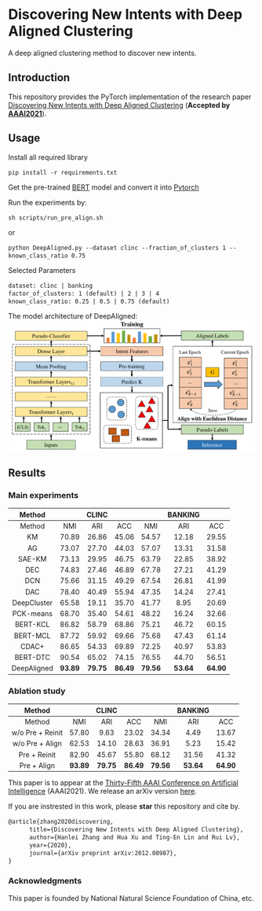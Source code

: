 # Discovering New Intents with Deep Aligned Clustering

A deep aligned clustering method to discover new intents. 

## Introduction
This repository provides the PyTorch implementation of the research paper [Discovering New Intents with Deep Aligned Clustering](https://arxiv.org/pdf/2012.08987.pdf) (**Accepted by [AAAI2021](https://aaai.org/Conferences/AAAI-21/)**).

## Usage
Install all required library
```
pip install -r requirements.txt
```
Get the pre-trained [BERT](https://storage.googleapis.com/bert_models/2018_10_18/uncased_L-12_H-768_A-12.zip) model and convert it into [Pytorch](https://huggingface.co/transformers/converting_tensorflow_models.html) 

Run the experiments by: 
```
sh scripts/run_pre_align.sh
```
or
```
python DeepAligned.py --dataset clinc --fraction_of_clusters 1 --known_class_ratio 0.75
```
Selected Parameters
```
dataset: clinc | banking
factor_of_clusters: 1 (default) | 2 | 3 | 4 
known_class_ratio: 0.25 | 0.5 | 0.75 (default)
```
The model architecture of DeepAligned:
![Model](model.png "Model")


##  Results
### Main experiments
| Method   |       | CLINC |       |       |BANKING|       | 
|:--------:|:-----:|:-----:|:-----:|:-----:|:-----:|:-----:|
| Method   |  NMI  |  ARI  |  ACC  |  NMI  |  ARI  |  ACC  | 
| KM       | 70.89 | 26.86 | 45.06 | 54.57 | 12.18 | 29.55 | 
| AG       | 73.07 | 27.70 | 44.03 | 57.07 | 13.31 | 31.58 | 
| SAE-KM   | 73.13 | 29.95 | 46.75 | 63.79 | 22.85 | 38.92 | 
| DEC      | 74.83 | 27.46 | 46.89 | 67.78 | 27.21 | 41.29 | 
| DCN      | 75.66 | 31.15 | 49.29 | 67.54 | 26.81 | 41.99 | 
| DAC      | 78.40 | 40.49 | 55.94 | 47.35 | 14.24 | 27.41 | 
| DeepCluster  | 65.58 | 19.11 | 35.70 | 41.77 | 8.95  | 20.69 |
| PCK-means| 68.70 | 35.40 | 54.61 | 48.22 | 16.24 | 32.66 | 
| BERT-KCL | 86.82 | 58.79 | 68.86 | 75.21 | 46.72 | 60.15 | 
| BERT-MCL | 87.72 | 59.92 | 69.66 | 75.68 | 47.43 | 61.14 | 
| CDAC+ | 86.65 | 54.33 | 69.89 | 72.25 | 40.97 | 53.83 | 
| BERT-DTC | 90.54 | 65.02 | 74.15 | 76.55 | 44.70 | 56.51 | 
| DeepAligned   | __93.89__ | __79.75__ | __86.49__ | __79.56__ | __53.64__ | __64.90__ | 

### Ablation study
| Method   |       | CLINC |       |       |BANKING|       |   
|:--------:|:-----:|:-----:|:-----:|:-----:|:-----:|:-----:|
| Method   |  NMI  |  ARI  |  ACC  |  NMI  |  ARI  |  ACC  |
| w/o Pre + Reinit      | 57.80 | 9.63 | 23.02 | 34.34 | 4.49 | 13.67 | 
| w/o Pre + Align   | 62.53 | 14.10 | 28.63 | 36.91 | 5.23 | 15.42 | 
| Pre + Reinit      | 82.90 | 45.67 | 55.80 | 68.12 | 31.56 | 41.32 | 
| Pre + Align   | __93.89__ | __79.75__ | __86.49__ | __79.56__ | __53.64__ | __64.90__ | 

This paper is to appear at the [Thirty-Fifth AAAI Conference on Artificial Intelligence](https://aaai.org/Conferences/AAAI-21/) (AAAI2021). We release an arXiv version [here](https://arxiv.org/pdf/2012.08987.pdf).

If you are instrested in this work, please **star** this repository and cite by. 
```
@article{zhang2020discovering,
      title={Discovering New Intents with Deep Aligned Clustering}, 
      author={Hanlei Zhang and Hua Xu and Ting-En Lin and Rui Lv},
      year={2020},
      journal={arXiv preprint arXiv:2012.08987},
}
```
### Acknowledgments
This paper is founded by National Natural Science Foundation of China, etc. 
